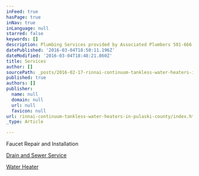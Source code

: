 ```yaml
---
inFeed: true
hasPage: true
inNav: true
inLanguage: null
starred: false
keywords: []
description: Plumbing Services provided by Associated Plumbers 501-666-9483 in  Little Rock North Little Rock Sherwood Maumelle Mabelvale
datePublished: '2016-03-04T18:50:11.196Z'
dateModified: '2016-03-04T18:48:21.860Z'
title: Services
author: []
sourcePath: _posts/2016-02-17-rinnai-continuum-tankless-water-heaters-in-pulaski-county.md
published: true
authors: []
publisher:
  name: null
  domain: null
  url: null
  favicon: null
url: rinnai-continuum-tankless-water-heaters-in-pulaski-county/index.html
_type: Article

---
```

Faucet Repair and Installation

[Drain and Sewer Service][0]

[Water Heater][0]

[0]: null